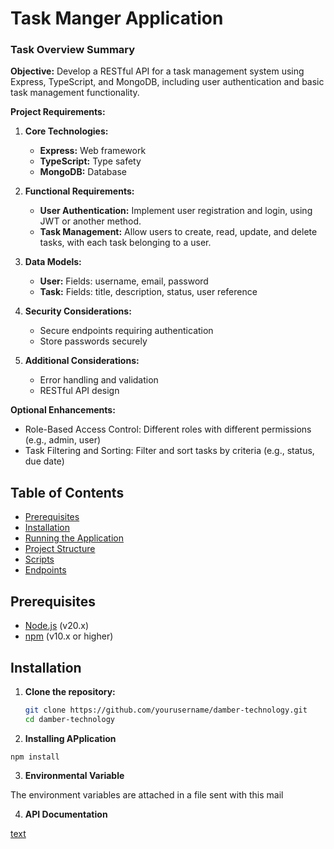 # Task Manger Application

### Task Overview Summary

**Objective:** Develop a RESTful API for a task management system using Express, TypeScript, and MongoDB, including user authentication and basic task management functionality.

**Project Requirements:**

1. **Core Technologies:**
   - **Express:** Web framework
   - **TypeScript:** Type safety
   - **MongoDB:** Database

2. **Functional Requirements:**
   - **User Authentication:** Implement user registration and login, using JWT or another method.
   - **Task Management:** Allow users to create, read, update, and delete tasks, with each task belonging to a user.

3. **Data Models:**
   - **User:** Fields: username, email, password
   - **Task:** Fields: title, description, status, user reference

4. **Security Considerations:**
   - Secure endpoints requiring authentication
   - Store passwords securely

5. **Additional Considerations:**
   - Error handling and validation
   - RESTful API design

**Optional Enhancements:**
- Role-Based Access Control: Different roles with different permissions (e.g., admin, user)
- Task Filtering and Sorting: Filter and sort tasks by criteria (e.g., status, due date)

## Table of Contents

- [Prerequisites](#prerequisites)
- [Installation](#installation)
- [Running the Application](#running-the-application)
- [Project Structure](#project-structure)
- [Scripts](#scripts)
- [Endpoints](#endpoints)

## Prerequisites

- [Node.js](https://nodejs.org/) (v20.x)
- [npm](https://www.npmjs.com/) (v10.x or higher)

## Installation

1. **Clone the repository:**

   ```bash
   git clone https://github.com/yourusername/damber-technology.git
   cd damber-technology
   ```
2. **Installing APplication**

```
npm install
```

3. **Environmental Variable**

The environment variables are attached in a file sent with this mail

4. **API Documentation**

[text](https://documenter.getpostman.com/view/13823032/2sA3kdBdR5)